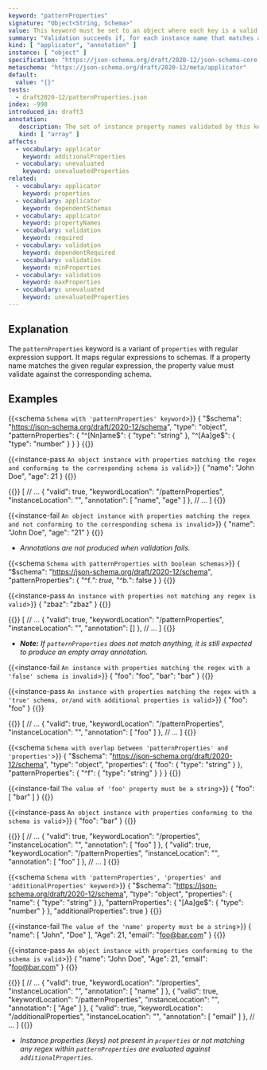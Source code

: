 ```yaml
---
keyword: "patternProperties"
signature: "Object<String, Schema>"
value: This keyword must be set to an object where each key is a valid [ECMA-262](https://www.ecma-international.org/publications-and-standards/standards/ecma-262/) regular expression and each value is a valid JSON Schema
summary: "Validation succeeds if, for each instance name that matches any regular expressions that appear as a property name in this keyword's value, the child instance for that name successfully validates against each schema that corresponds to a matching regular expression."
kind: [ "applicator", "annotation" ]
instance: [ "object" ]
specification: "https://json-schema.org/draft/2020-12/json-schema-core.html#section-10.3.2.2"
metaschema: "https://json-schema.org/draft/2020-12/meta/applicator"
default:
  value: "{}"
tests:
  - draft2020-12/patternProperties.json
index: -998
introduced_in: draft3
annotation:
   description: The set of instance property names validated by this keyword's subschema
   kind: [ "array" ]
affects:
  - vocabulary: applicator
    keyword: additionalProperties
  - vocabulary: unevaluated
    keyword: unevaluatedProperties
related:
  - vocabulary: applicator
    keyword: properties
  - vocabulary: applicator
    keyword: dependentSchemas
  - vocabulary: applicator
    keyword: propertyNames
  - vocabulary: validation
    keyword: required
  - vocabulary: validation
    keyword: dependentRequired
  - vocabulary: validation
    keyword: minProperties
  - vocabulary: validation
    keyword: maxProperties
  - vocabulary: unevaluated
    keyword: unevaluatedProperties
---
```


## Explanation

The `patternProperties` keyword is a variant of `properties` with regular expression support. It maps regular expressions to schemas. If a property name matches the given regular expression, the property value must validate against the corresponding schema.

## Examples

{{<schema `Schema with 'patternProperties' keyword`>}}
{
  "$schema": "https://json-schema.org/draft/2020-12/schema",
  "type": "object",
  "patternProperties": {
    "^[Nn]ame$": { "type": "string" },
    "^[Aa]ge$": { "type": "number" }
  }
}
{{</schema>}}

{{<instance-pass `An object instance with properties matching the regex and conforming to the corresponding schema is valid`>}}
{ "name": "John Doe", "age": 21 }
{{</instance-pass>}}

{{<instance-annotation>}}
[
  // ...
  {
    "valid": true,
    "keywordLocation": "/patternProperties",
    "instanceLocation": "",
    "annotation": [ "name", "age" ]
  },
  // ...
]
{{</instance-annotation>}}

{{<instance-fail `An object instance with properties matching the regex and not conforming to the corresponding schema is invalid`>}}
{ "name": "John Doe", "age": "21" }
{{</instance-fail>}}
* _Annotations are not produced when validation fails._

{{<schema `Schema with patternProperties with boolean schemas`>}}
{
  "$schema": "https://json-schema.org/draft/2020-12/schema",
  "patternProperties": {
    "^f.*": true,
    "^b.*": false
  }
}
{{</schema>}}

{{<instance-pass `An instance with properties not matching any regex is valid`>}}
{ "zbaz": "zbaz" }
{{</instance-pass>}}

{{<instance-annotation>}}
[
  // ...
  {
    "valid": true,
    "keywordLocation": "/patternProperties",
    "instanceLocation": "",
    "annotation": []
  },
  // ...
]
{{</instance-annotation>}}
* _**Note:** If `patternProperties` does not match anything, it is still expected to produce an empty array annotation._

{{<instance-fail `An instance with properties matching the regex with a 'false' schema is invalid`>}}
{ "foo": "foo", "bar": "bar" }
{{</instance-fail>}}

{{<instance-pass `An instance with properties matching the regex with a 'true' schema, or/and with additional properties is valid`>}}
{ "foo": "foo" }
{{</instance-pass>}}

{{<instance-annotation>}}
[
  // ...
  {
    "valid": true,
    "keywordLocation": "/patternProperties",
    "instanceLocation": "",
    "annotation": [ "foo" ]
  },
  // ...
]
{{</instance-annotation>}}

{{<schema `Schema with overlap between 'patternProperties' and 'properties'`>}}
{
  "$schema": "https://json-schema.org/draft/2020-12/schema",
  "type": "object",
  "properties": {
    "foo": { "type": "string" }
  },
  "patternProperties": {
    "^f": { "type": "string" }
  }
}
{{</schema>}}

{{<instance-fail `The value of 'foo' property must be a string`>}}
{ "foo": [ "bar" ] }
{{</instance-fail>}}

{{<instance-pass `An object instance with properties conforming to the schema is valid`>}}
{ "foo": "bar" }
{{</instance-pass>}}

{{<instance-annotation>}}
[
  // ...
  {
    "valid": true,
    "keywordLocation": "/properties",
    "instanceLocation": "",
    "annotation": [ "foo" ]
  },
  {
    "valid": true,
    "keywordLocation": "/patternProperties",
    "instanceLocation": "",
    "annotation": [ "foo" ]
  },
  // ...
]
{{</instance-annotation>}}

{{<schema `Schema with 'patternProperties', 'properties' and 'additionalProperties' keyword`>}}
{
  "$schema": "https://json-schema.org/draft/2020-12/schema",
  "type": "object",
  "properties": {
    "name": { "type": "string" }
  },
  "patternProperties": {
    "[Aa]ge$": { "type": "number" }
  },
  "additionalProperties": true
}
{{</schema>}}

{{<instance-fail `The value of the 'name' property must be a string`>}}
{
  "name": [ "John", "Doe" ],
  "Age": 21,
  "email": "foo@bar.com"
}
{{</instance-fail>}}

{{<instance-pass `An object instance with properties conforming to the schema is valid`>}}
{
  "name": "John Doe",
  "Age": 21,
  "email": "foo@bar.com"
}
{{</instance-pass>}}

{{<instance-annotation>}}
[
  // ...
  {
    "valid": true,
    "keywordLocation": "/properties",
    "instanceLocation": "",
    "annotation": [ "name" ]
  },
  {
    "valid": true,
    "keywordLocation": "/patternProperties",
    "instanceLocation": "",
    "annotation": [ "Age" ]
  },
  {
    "valid": true,
    "keywordLocation": "/additionalProperties",
    "instanceLocation": "",
    "annotation": [ "email" ]
  },
  // ...
]
{{</instance-annotation>}}
* _Instance properties (keys) not present in `properties` or not matching any regex within `patternProperties` are evaluated against `additionalProperties`._
